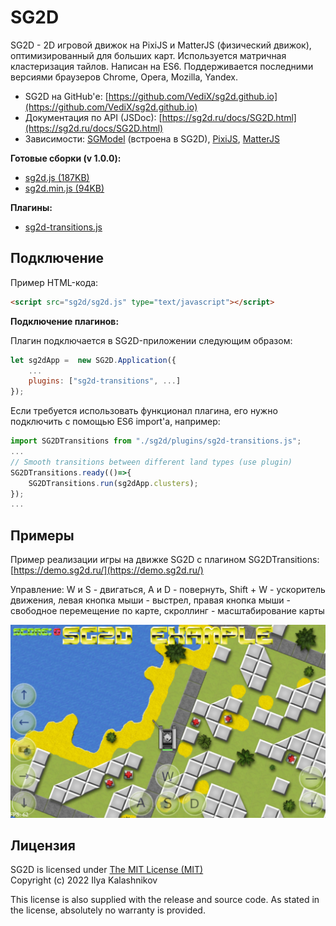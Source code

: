 # SG2D

SG2D - 2D игровой движок на PixiJS и MatterJS (физический движок), оптимизированный для больших карт. Используется матричная кластеризация тайлов. Написан на ES6. Поддерживается последними версиями браузеров Chrome, Opera, Mozilla, Yandex.

* SG2D на GitHub'е: [https://github.com/VediX/sg2d.github.io](https://github.com/VediX/sg2d.github.io)
* Документация по API (JSDoc): [https://sg2d.ru/docs/SG2D.html](https://sg2d.ru/docs/SG2D.html)
* Зависимости: [SGModel](https://model.sg2d.ru/) (встроена в SG2D), [PixiJS](https://pixijs.io/), [MatterJS](https://brm.io/matter-js/)

**Готовые сборки (v 1.0.0):**

* [sg2d.js (187KB)](https://raw.githubusercontent.com/VediX/sg2d.github.io/main/build/sg2d.js)
* [sg2d.min.js (94KB)](https://raw.githubusercontent.com/VediX/sg2d.github.io/main/build/sg2d.min.js)

**Плагины:**

* [sg2d-transitions.js](https://raw.githubusercontent.com/VediX/sg2d.github.io/main/build/plugins/sg2d-transitions.js)

## Подключение

Пример HTML-кода:

```html
<script src="sg2d/sg2d.js" type="text/javascript"></script>
```

**Подключение плагинов:**

Плагин подключается в SG2D-приложении следующим образом:

```js
let sg2dApp =  new SG2D.Application({
	...
	plugins: ["sg2d-transitions", ...]
});
```

Если требуется использовать функционал плагина, его нужно подключить с помощью ES6 import'а, например:

```js
import SG2DTransitions from "./sg2d/plugins/sg2d-transitions.js";
...
// Smooth transitions between different land types (use plugin)
SG2DTransitions.ready(()=>{
	SG2DTransitions.run(sg2dApp.clusters);
});
...
```

## Примеры

Пример реализации игры на движке SG2D с плагином SG2DTransitions: [https://demo.sg2d.ru/](https://demo.sg2d.ru/)

Управление: W и S - двигаться, A и D - повернуть, Shift + W - ускоритель движения, левая кнопка мыши - выстрел, правая кнопка мыши - свободное перемещение по карте, скроллинг - масштабирование карты

![SG2D Пример 2D игры](/res/example.png "SG2D Пример 2D игры")

## Лицензия

SG2D is licensed under [The MIT License (MIT)](https://opensource.org/licenses/MIT)  
Copyright (c) 2022 Ilya Kalashnikov

This license is also supplied with the release and source code.
As stated in the license, absolutely no warranty is provided.
